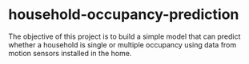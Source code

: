 # household-occupancy-prediction
The objective of this project is to build a simple model that can predict whether a household is single or multiple occupancy using data from motion sensors installed in the home. 
